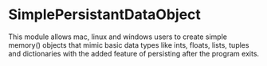 # SimplePersistantDataObject
This module allows mac, linux and windows users to create simple memory() objects that mimic basic data types like ints, floats, lists, tuples and dictionaries with the added feature of persisting after the program exits.
